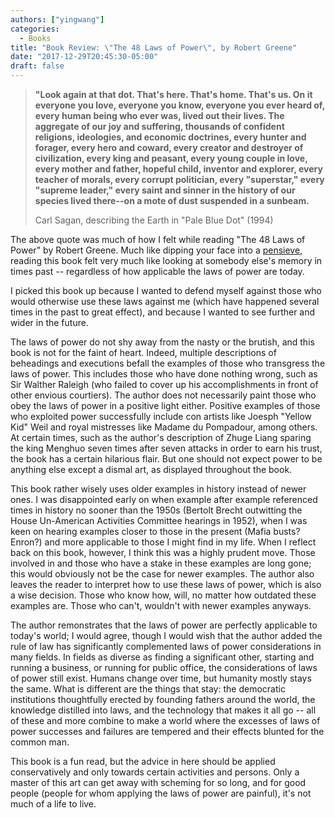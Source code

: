 ```yaml
---
authors: ["yingwang"]
categories:
  - Books
title: "Book Review: \"The 48 Laws of Power\", by Robert Greene"
date: "2017-12-29T20:45:30-05:00"
draft: false
---
```


> **"Look again at that dot. That's here. That's home. That's us. On it everyone you love, everyone you know, everyone you ever heard of, every human being who ever was, lived out their lives. The aggregate of our joy and suffering, thousands of confident religions, ideologies, and economic doctrines, every hunter and forager, every hero and coward, every creator and destroyer of civilization, every king and peasant, every young couple in love, every mother and father, hopeful child, inventor and explorer, every teacher of morals, every corrupt politician, every "superstar," every "supreme leader," every saint and sinner in the history of our species lived there--on a mote of dust suspended in a sunbeam.**
>
> Carl Sagan, describing the Earth in "Pale Blue Dot" (1994)

The above quote was much of how I felt while reading "The 48 Laws of Power" by Robert Greene. Much like dipping your face into a [pensieve](http://harrypotter.wikia.com/wiki/Pensieve), reading this book felt very much like looking at somebody else's memory in times past -- regardless of how applicable the laws of power are today.

I picked this book up because I wanted to defend myself against those who would otherwise use these laws against me (which have happened several times in the past to great effect), and because I wanted to see further and wider in the future.

The laws of power do not shy away from the nasty or the brutish, and this book is not for the faint of heart. Indeed, multiple descriptions of beheadings and executions befall the examples of those who transgress the laws of power. This includes those who have done nothing wrong, such as Sir Walther Raleigh (who failed to cover up his accomplishments in front of other envious courtiers). The author does not necessarily paint those who obey the laws of power in a positive light either. Positive examples of those who exploited power successfully include con artists like Joesph "Yellow Kid" Weil and royal mistresses like Madame du Pompadour, among others. At certain times, such as the author's description of Zhuge Liang sparing the king Menghuo seven times after seven attacks in order to earn his trust, the book has a certain hilarious flair. But one should not expect power to be anything else except a dismal art, as displayed throughout the book.

This book rather wisely uses older examples in history instead of newer ones. I was disappointed early on when example after example referenced times in history no sooner than the 1950s (Bertolt Brecht outwitting the House Un-American Activities Committee hearings in 1952), when I was keen on hearing examples closer to those in the present (Mafia busts? Enron?) and more applicable to those I might find in my life. When I reflect back on this book, however, I think this was a highly prudent move. Those involved in and those who have a stake in these examples are long gone; this would obviously not be the case for newer examples. The author also leaves the reader to interpret how to use these laws of power, which is also a wise decision. Those who know how, will, no matter how outdated these examples are. Those who can't, wouldn't with newer examples anyways.

The author remonstrates that the laws of power are perfectly applicable to today's world; I would agree, though I would wish that the author added the rule of law has significantly complemented laws of power considerations in many fields. In fields as diverse as finding a significant other, starting and running a business, or running for public office, the considerations of laws of power still exist. Humans change over time, but humanity mostly stays the same. What is different are the things that stay: the democratic institutions thoughtfully erected by founding fathers around the world, the knowledge distilled into laws, and the technology that makes it all go -- all of these and more combine to make a world where the excesses of laws of power successes and failures are tempered and their effects blunted for the common man.

This book is a fun read, but the advice in here should be applied conservatively and only towards certain activities and persons. Only a master of this art can get away with scheming for so long, and for good people (people for whom applying the laws of power are painful), it's not much of a life to live.
